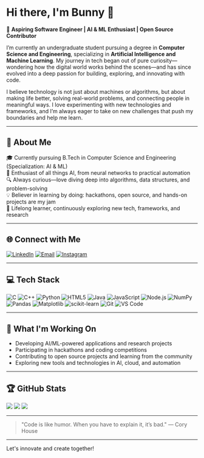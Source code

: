 # Hi there, I'm Bunny 👋

🚀 **Aspiring Software Engineer | AI & ML Enthusiast | Open Source Contributor**

I’m currently an undergraduate student pursuing a degree in **Computer Science and Engineering**, specializing in **Artificial Intelligence and Machine Learning**. My journey in tech began out of pure curiosity—wondering how the digital world works behind the scenes—and has since evolved into a deep passion for building, exploring, and innovating with code.

I believe technology is not just about machines or algorithms, but about making life better, solving real-world problems, and connecting people in meaningful ways. I love experimenting with new technologies and frameworks, and I’m always eager to take on new challenges that push my boundaries and help me learn.

---

## 💫 About Me
🎓 Currently pursuing B.Tech in Computer Science and Engineering (Specialization: AI & ML)  
🤖 Enthusiast of all things AI, from neural networks to practical automation  
🔍 Always curious—love diving deep into algorithms, data structures, and problem-solving  
💡 Believer in learning by doing: hackathons, open source, and hands-on projects are my jam  
🌱 Lifelong learner, continuously exploring new tech, frameworks, and research

---

## 🌐 Connect with Me
[![LinkedIn](https://img.shields.io/badge/LinkedIn-%230077B5.svg?logo=linkedin&logoColor=white)](www.linkedin.com/in/itz-bunny12-) 
[![Email](https://img.shields.io/badge/Email-D14836?logo=gmail&logoColor=white)](mailto:Rpiyushk004@gmail.com)
[![Instagram](https://img.shields.io/badge/Instagram-%23E4405F.svg?logo=instagram&logoColor=white)](https://www.instagram.com/itz_bunny12_/)

---

## 💻 Tech Stack
![C](https://img.shields.io/badge/C-00599C?style=flat&logo=c&logoColor=white)
![C++](https://img.shields.io/badge/C++-00599C?style=flat&logo=c%2b%2b&logoColor=white)
![Python](https://img.shields.io/badge/Python-3776AB?style=flat&logo=python&logoColor=white)
![HTML5](https://img.shields.io/badge/html5-%23E34F26.svg?style=flat&logo=html5&logoColor=white) 
![Java](https://img.shields.io/badge/java-%23ED8B00.svg?style=flat&logo=openjdk&logoColor=white)
![JavaScript](https://img.shields.io/badge/JavaScript-F7DF1E?style=flat&logo=javascript&logoColor=black)
![Node.js](https://img.shields.io/badge/Node.js-339933?style=flat&logo=node.js&logoColor=white)
![NumPy](https://img.shields.io/badge/numpy-%23013243.svg?style=flat&logo=numpy&logoColor=white) 
![Pandas](https://img.shields.io/badge/pandas-%23150458.svg?style=flat&logo=pandas&logoColor=white)
![Matplotlib](https://img.shields.io/badge/Matplotlib-%23ffffff.svg?style=flat&logo=Matplotlib&logoColor=black)
![scikit-learn](https://img.shields.io/badge/scikit--learn-%23F7931E.svg?style=flat&logo=scikit-learn&logoColor=white)
![Git](https://img.shields.io/badge/Git-F05032?style=flat&logo=git&logoColor=white)
![VS Code](https://img.shields.io/badge/VS%20Code-007ACC?style=flat&logo=visual-studio-code&logoColor=white)

---

## 🚀 What I'm Working On
- Developing AI/ML-powered applications and research projects
- Participating in hackathons and coding competitions
- Contributing to open source projects and learning from the community
- Exploring new tools and technologies in AI, cloud, and automation

---

## 🏆 GitHub Stats
![](https://github-readme-stats.vercel.app/api?username=itzbunny12&theme=tokyonight&hide_border=false&show_icons=true)
![](https://github-readme-streak-stats.herokuapp.com?user=itzbunny12&theme=tokyonight&hide_border=false)
![](https://github-readme-stats.vercel.app/api/top-langs/?username=itzbunny12&theme=tokyonight&hide_border=false&layout=compact)

---

> "Code is like humor. When you have to explain it, it’s bad." — Cory House

---

Let's innovate and create together!
